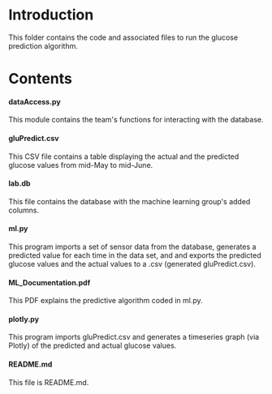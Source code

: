 # Introduction

This folder contains the code and associated files to run the glucose prediction algorithm. 

# Contents

#### dataAccess.py

This module contains the team's functions for interacting with the database.

#### gluPredict.csv

This CSV file contains a table displaying the actual and the predicted glucose values from mid-May to mid-June. 

#### lab.db

This file contains the database with the machine learning group's added columns.

#### ml.py

This program imports a set of sensor data from the database, generates a predicted value for each time in the data set, and and exports the predicted glucose values and the actual values to a .csv (generated gluPredict.csv).

#### ML_Documentation.pdf

This PDF explains the predictive algorithm coded in ml.py.

#### plotly.py

This program imports gluPredict.csv and generates a timeseries graph (via Plotly) of the predicted and actual glucose values.

#### README.md

This file is README.md.

